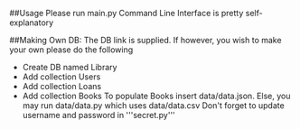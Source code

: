 ##Usage
Please run main.py
Command Line Interface is pretty self-explanatory

##Making Own DB:
The DB link is supplied.
If however, you wish to make your own please do the following
- Create DB named Library
- Add collection Users
- Add collection Loans
- Add collection Books
To populate Books insert data/data.json. Else, you may run data/data.py which uses data/data.csv
Don't forget to update username and password in '''secret.py'''
